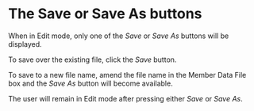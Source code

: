 # The Save or Save As buttons

When in Edit mode, only one of the _Save_ or _Save As_ buttons will be
displayed.

To save over the existing file, click the _Save_ button.

To save to a new file name, amend the file name in the Member Data File
box and the _Save As_ button will become available.

The user will remain in Edit mode after pressing either _Save_ or _Save As_.
